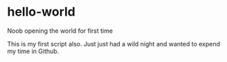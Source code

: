 # hello-world
Noob opening the world for first time

This is my first script also. Just just had a wild night and wanted to expend my time in Github.
